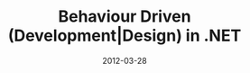 ---
layout:       talk
title:        "Behaviour Driven (Development|Design) in .NET"
location:     "DevWeek, London"
date:         2012-03-28
presentation: "http://speakerdeck.com/u/kouphax/p/bdd-in-net"
---